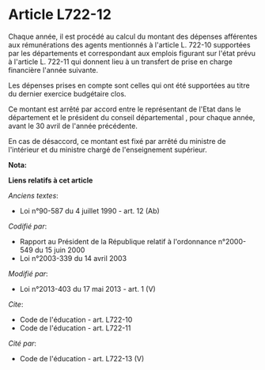 # Article L722-12

Chaque année, il est procédé au calcul du montant des dépenses afférentes aux rémunérations des agents mentionnés à l'article
L. 722-10 supportées par les départements et correspondant aux emplois figurant sur l'état prévu à l'article L. 722-11 qui
donnent lieu à un transfert de prise en charge financière l'année suivante. 

Les dépenses prises en compte sont celles qui ont été supportées au titre du dernier exercice budgétaire clos. 

Ce montant est arrêté par accord entre le représentant de l'Etat dans le département et le président du conseil
départemental , pour chaque année, avant le 30 avril de l'année précédente. 

En cas de désaccord, ce montant est fixé par arrêté du ministre de l'intérieur et du ministre chargé de l'enseignement
supérieur.

**Nota:**



**Liens relatifs à cet article**

_Anciens textes_:

  - Loi n°90-587 du 4 juillet 1990 - art. 12 (Ab)

_Codifié par_:

  - Rapport au Président de la République relatif à l'ordonnance n°2000-549 du 15 juin 2000
  - Loi n°2003-339 du 14 avril 2003

_Modifié par_:

  - Loi n°2013-403 du 17 mai 2013 - art. 1 (V)

_Cite_:

  - Code de l'éducation - art. L722-10
  - Code de l'éducation - art. L722-11

_Cité par_:

  - Code de l'éducation - art. L722-13 (V)
